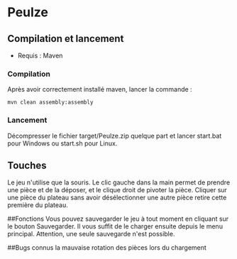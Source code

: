 # Peulze

## Compilation et lancement

* Requis : Maven

### Compilation
Après avoir correctement installé maven, lancer la commande :
```
mvn clean assembly:assembly
```

### Lancement
Décompresser le fichier target/Peulze.zip quelque part et lancer start.bat pour Windows ou start.sh pour Linux.

## Touches
Le  jeu n'utilise que la souris. Le clic gauche dans la main permet de prendre une pièce et de la déposer, et le clique droit de pivoter la pièce.
Cliquer sur une pièce du plateau sans avoir désélectionner une autre pièce retire cette première du plateau.

##Fonctions
Vous pouvez sauvegarder le jeu à tout moment en cliquant sur le bouton Sauvegarder. Il vous suffit de le charger ensuite depuis le menu principal. Attention, une seule sauvegarde n'est possible.

##Bugs connus
la mauvaise rotation des pièces lors du chargement